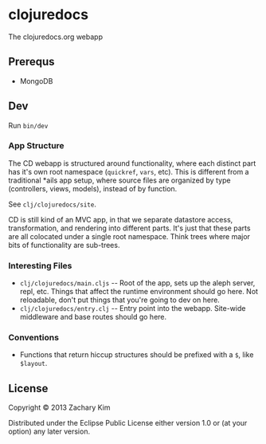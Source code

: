 # clojuredocs

The clojuredocs.org webapp

## Prerequs

* MongoDB

## Dev

Run `bin/dev`

### App Structure

The CD webapp is structured around functionality, where each distinct part has it's own root namespace (`quickref`, `vars`, etc). This is different from a traditional *ails app setup, where source files are organized by type (controllers, views, models), instead of by function.

See `clj/clojuredocs/site`.

CD is still kind of an MVC app, in that we separate datastore access, transformation, and rendering into different parts. It's just that these parts are all colocated under a single root namespace. Think trees where major bits of functionality are sub-trees.

### Interesting Files

* `clj/clojuredocs/main.cljs` -- Root of the app, sets up the aleph server, repl, etc. Things that affect the runtime environment should go here. Not reloadable, don't put things that you're going to dev on here.
* `clj/clojuredocs/entry.clj` -- Entry point into the webapp. Site-wide middleware and base routes should go here.

### Conventions

* Functions that return hiccup structures should be prefixed with a `$`, like `$layout`.


## License

Copyright © 2013 Zachary Kim

Distributed under the Eclipse Public License either version 1.0 or (at
your option) any later version.

